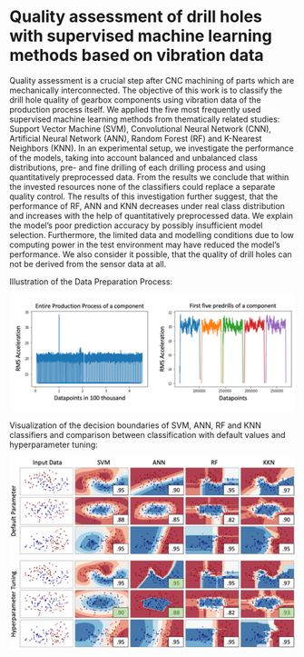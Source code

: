 # Quality assessment of drill holes with supervised machine learning methods based on vibration data

Quality assessment is a crucial step after CNC machining of parts which are mechanically interconnected. 
The objective of this work is to classify the drill hole quality of gearbox components using vibration data of the production process itself. 
We applied the five most frequently used supervised machine learning methods from thematically related studies: Support Vector Machine (SVM), 
Convolutional Neural Network (CNN), Artificial Neural Network (ANN), Random Forest (RF) and K-Nearest Neighbors (KNN). In an experimental setup, 
we investigate the performance of the models, taking into account balanced and unbalanced class distributions, pre- and fine drilling of each drilling 
process and using quantitatively preprocessed data. From the results we conclude that within the invested resources none of the classifiers could 
replace a separate quality control. The results of this investigation further suggest, that the performance of RF, ANN and KNN decreases under 
real class distribution and increases with the help of quantitatively preprocessed data. We explain the model’s poor prediction accuracy by possibly 
insufficient model selection. Furthermore, the limited data and modelling conditions due to low computing power in the test environment may have reduced 
the model’s performance. We also consider it possible, that the quality of drill holes can not be derived from the sensor data at all.

Illustration of the Data Preparation Process:

<img src="https://github.com/janinerottmann/Drillhole-Inspection/blob/master/Data_Preparation.png" width="800" />

Visualization of the decision boundaries of SVM, ANN, RF and KNN classifiers and comparison between classification with default values and hyperparameter tuning:

<img src="https://github.com/janinerottmann/Drillhole-Inspection/blob/master/HyperparameterTuning.png" width="800" />
